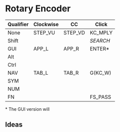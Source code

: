 # Rotary Encoder

| Qualifier | Clockwise | CC      | Click    |
| --------- | --------- | ------- | -------- |
| None      | STEP_VU   | STEP_VD | KC_MPLY  |
| Shift     |           |         | _SEARCH_ |
| GUI       | APP_L     | APP_R   | ENTER\*  |
| Alt       |           |         |          |
| Ctrl      |           |         |          |
| NAV       | TAB_L     | TAB_R   | G(KC_W)  |
| SYM       |           |         |          |
| NUM       |           |         |          |
| FN        |           |         | FS_PASS  |

\* The GUI version will

## Ideas
